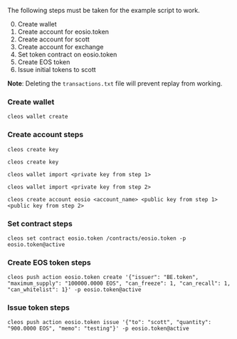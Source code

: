 The following steps must be taken for the example script to work.

0. Create wallet
0. Create account for eosio.token
0. Create account for scott
0. Create account for exchange
0. Set token contract on eosio.token
0. Create EOS token
0. Issue initial tokens to scott

**Note**:
Deleting the `transactions.txt` file will prevent replay from working.


### Create wallet
`cleos wallet create`

### Create account steps
`cleos create key`

`cleos create key`

`cleos wallet import <private key from step 1>`

`cleos wallet import <private key from step 2>`

`cleos create account eosio <account_name> <public key from step 1> <public key from step 2>`

### Set contract steps
`cleos set contract eosio.token /contracts/eosio.token -p eosio.token@active`

### Create EOS token steps
`cleos push action eosio.token create '{"issuer": "BE.token", "maximum_supply": "100000.0000 EOS", "can_freeze": 1, "can_recall": 1, "can_whitelist": 1}' -p eosio.token@active`

### Issue token steps
`cleos push action eosio.token issue '{"to": "scott", "quantity": "900.0000 EOS", "memo": "testing"}' -p eosio.token@active`
